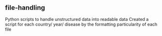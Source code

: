 ## file-handling

Python scripts to handle unstructured data into readable data
Created a script for each country/ year/ disease by the formatting particularity of each file
